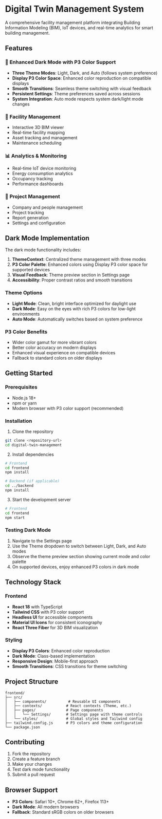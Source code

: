# Digital Twin Management System

A comprehensive facility management platform integrating Building Information Modeling (BIM), IoT devices, and real-time analytics for smart building management.

## Features

### 🎨 **Enhanced Dark Mode with P3 Color Support**
- **Three Theme Modes**: Light, Dark, and Auto (follows system preference)
- **Display P3 Color Space**: Enhanced color reproduction on compatible displays
- **Smooth Transitions**: Seamless theme switching with visual feedback
- **Persistent Settings**: Theme preferences saved across sessions
- **System Integration**: Auto mode respects system dark/light mode changes

### 🏢 **Facility Management**
- Interactive 3D BIM viewer
- Real-time facility mapping
- Asset tracking and management
- Maintenance scheduling

### 📊 **Analytics & Monitoring**
- Real-time IoT device monitoring
- Energy consumption analytics
- Occupancy tracking
- Performance dashboards

### 👥 **Project Management**
- Company and people management
- Project tracking
- Report generation
- Settings and configuration

## Dark Mode Implementation

The dark mode functionality includes:

1. **ThemeContext**: Centralized theme management with three modes
2. **P3 Color Palette**: Enhanced colors using Display P3 color space for supported devices
3. **Visual Feedback**: Theme preview section in Settings page
4. **Accessibility**: Proper contrast ratios and smooth transitions

### Theme Options
- **Light Mode**: Clean, bright interface optimized for daylight use
- **Dark Mode**: Easy on the eyes with rich P3 colors for low-light environments  
- **Auto Mode**: Automatically switches based on system preference

### P3 Color Benefits
- Wider color gamut for more vibrant colors
- Better color accuracy on modern displays
- Enhanced visual experience on compatible devices
- Fallback to standard colors on older displays

## Getting Started

### Prerequisites
- Node.js 18+
- npm or yarn
- Modern browser with P3 color support (recommended)

### Installation

1. Clone the repository
```bash
git clone <repository-url>
cd digital-twin-management
```

2. Install dependencies
```bash
# Frontend
cd frontend
npm install

# Backend (if applicable)
cd ../backend
npm install
```

3. Start the development server
```bash
# Frontend
cd frontend
npm start
```

### Testing Dark Mode

1. Navigate to the Settings page
2. Use the Theme dropdown to switch between Light, Dark, and Auto modes
3. Observe the theme preview section showing current mode and color palette
4. On supported devices, enjoy enhanced P3 colors in dark mode

## Technology Stack

### Frontend
- **React 18** with TypeScript
- **Tailwind CSS** with P3 color support
- **Headless UI** for accessible components
- **Material UI Icons** for consistent iconography
- **React Three Fiber** for 3D BIM visualization

### Styling
- **Display P3 Colors**: Enhanced color reproduction
- **Dark Mode**: Class-based implementation
- **Responsive Design**: Mobile-first approach
- **Smooth Transitions**: CSS transitions for theme switching

## Project Structure

```
frontend/
├── src/
│   ├── components/          # Reusable UI components
│   ├── contexts/           # React contexts (Theme, etc.)
│   ├── pages/              # Page components
│   │   └── Settings/       # Settings page with theme controls
│   └── styles/             # Global styles and Tailwind config
├── tailwind.config.js      # P3 colors and theme configuration
└── package.json
```

## Contributing

1. Fork the repository
2. Create a feature branch
3. Make your changes
4. Test dark mode functionality
5. Submit a pull request

## Browser Support

- **P3 Colors**: Safari 10+, Chrome 62+, Firefox 113+
- **Dark Mode**: All modern browsers
- **Fallback**: Standard sRGB colors on older browsers